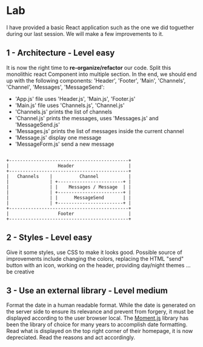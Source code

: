
# Lab

I have provided a basic React application such as the one we did toguether
during our last session. We will make a few improvements to it.

## 1 - Architecture - Level easy

It is now the right time to **re-organize/refactor** our code. Split this monolithic
react Component into multiple section. In the end, we should end up with the
following components: 'Header', 'Footer', 'Main', 'Channels', 'Channel',
'Messages', 'MessageSend':

- 'App.js' file uses 'Header.js', 'Main.js', 'Footer.js'
- 'Main.js' file uses 'Channels.js', 'Channel.js'
- 'Channels.js' prints the list of channels
- 'Channel.js' prints the messages, uses 'Messages.js' and 'MessageSend.js'
- 'Messages.js' prints the list of messages inside the current channel
- 'Message.js' display one message
- 'MessageForm.js' send a new message

```

+--------------------------------------------+
|                  Header                    |
+--------------------------------------------+
|   Channels    |          Channel           |
|               | +------------------------+ |
|               | |    Messages / Message  | |
|               | +------------------------+ |
|               | |      MessageSend       | |
|               | +------------------------+ |
+--------------------------------------------+
|                  Footer                    |
+--------------------------------------------+

```

## 2 - Styles - Level easy

Give it some styles, use CSS to make it looks good. Possible source of
improvements include changing the colors, replacing the HTML "send" button with
an icon, working on the header, providing day/night themes ... be creative

## 3 - Use an external library - Level medium

Format the date in a human readable format. While the date is generated on the
server side to ensure its relevance and prevent from forgery, it must be
displayed according to the user browser local. The
[Moment.js](https://momentjs.com/) library has been the library of choice for
many years to accomplish date formatting. Read what is displayed on the top
right corner of their homepage, it is now depreciated. Read the reasons and act
accordingly.
